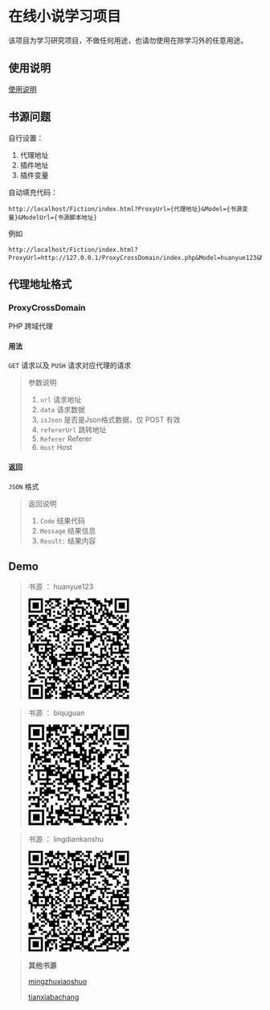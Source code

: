 # 在线小说学习项目

该项目为学习研究项目，不做任何用途，也请勿使用在除学习外的任意用途。

## 使用说明

[使用说明](Use.md)

## 书源问题

自行设置：

1.  代理地址
1.  插件地址
1.  插件变量

自动填充代码：

    http://localhost/Fiction/index.html?ProxyUrl={代理地址}&Model={书源变量}&ModelUrl={书源脚本地址}
    
例如

    http://localhost/Fiction/index.html?ProxyUrl=http://127.0.0.1/ProxyCrossDomain/index.php&Model=huanyue123&ModelUrl=http://127.0.0.1/Fiction/JavaScript/model/huanyue123.js
  
   
## 代理地址格式

### ProxyCrossDomain

PHP 跨域代理

#### 用法

`GET` 请求以及 `PUSH` 请求对应代理的请求

> 参数说明
> 1. `url` 请求地址
> 1. `data` 请求数据
> 1. `isJson` 是否是Json格式数据，仅 POST 有效
> 1. `refererUrl` 跳转地址
> 1. `Referer` Referer
> 1. `Host` Host
> 


#### 返回

`JSON` 格式

> 返回说明
> 1. `Code` 结果代码
> 1. `Message` 结果信息
> 1. `Result:` 结果内容


## Demo 

> 书源 ： huanyue123
> 
> [![测试网站](images/Qr_huanyue123.png)](https://fictionpi.kekxv.com/?ProxyUrl=https://proxycrossdomain.kekxv.com/&Model=huanyue123&ModelUrl=https://fictionpi.kekxv.com/JavaScript/model/huanyue123.js)


> 书源 ： biquguan
>
> [![测试网站](images/Qr_biquguan.png)](https://fictionpi.kekxv.com/?ProxyUrl=https://proxycrossdomain.kekxv.com/&Model=biquguan&ModelUrl=https://fictionpi.kekxv.com/JavaScript/model/biquguan.js)


> 书源 ： lingdiankanshu
>
> [![测试网站](images/Qr_lingdiankanshu.png)](https://fictionpi.kekxv.com/?ProxyUrl=https://proxycrossdomain.kekxv.com/&Model=lingdiankanshu&ModelUrl=https://fictionpi.kekxv.com/JavaScript/model/lingdiankanshu.js)

> **其他书源**
>
> [mingzhuxiaoshuo](https://fictionpi.kekxv.com/?ProxyUrl=https://proxycrossdomain.kekxv.com/&Model=mingzhuxiaoshuo&ModelUrl=https://fictionpi.kekxv.com/JavaScript/model/mingzhuxiaoshuo.js)
> 
> [tianxiabachang](https://fictionpi.kekxv.com/?ProxyUrl=https://proxycrossdomain.kekxv.com/&Model=tianxiabachang&ModelUrl=https://fictionpi.kekxv.com/JavaScript/model/tianxiabachang.js)
> 
